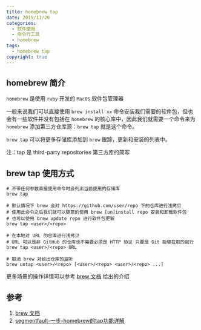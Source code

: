 ```yaml
---
title: homebrew tap
date: 2019/11/20
categories:
  - 软件使用
  - 命令行工具
  - homebrew
tags:
  - homebrew tap
copyright: true
---
```


## homebrew 简介

`homebrew` 是使用 `ruby` 开发的 `MacOS` 软件包管理器

一般来说我们可以直接使用  `brew install xx` 命令安装我们需要的软件包，但也会有一些软件并没有包括在 `homebrew` 的核心库中，因此我们就需要一个命令来为 `homebrew` 添加第三方仓库源：`brew tap` 就是这个命令。

`brew tap` 可以将更多存储库添加到 `brew` 跟踪，更新和安装的列表中。

注：tap 是 third-party repositories 第三方库的简写

## brew tap 使用方式

```
# 不带任何参数直接使用命令时会列出当前使用的存储库
brew tap
```

```
# 默认情况下 brew 会对 https://github.com/user/repo 下的仓库进行浅拷贝
# 使用此命令之后我们就可以随意的使用 brew [un]install repo 安装和卸载软件包
# 也可以使用 brew update repo 进行软件包更新
brew tap <user>/<repo>
```

```
# 在本地对 URL 的仓库进行浅拷贝
# URL 可以是非 GitHub 的仓库也不需要必须是 HTTP 协议 只要是 Git 能够拉取的就行
brew tap <user>/<repo> URL
```

```
# 取消 brew 对给出仓库的监听
brew untap <user>/<repo> [<user>/<repo> <user>/<repo> ...]
```

更多场景的操作详情可以参考 [ brew 文档][1] 给出的介绍


## 参考

1. [brew 文档][1]
2. [segmentfault-一步-homebrew的tap功能详解][2]

[1]: https://docs.brew.sh/Taps
[2]: https://segmentfault.com/a/1190000012826983